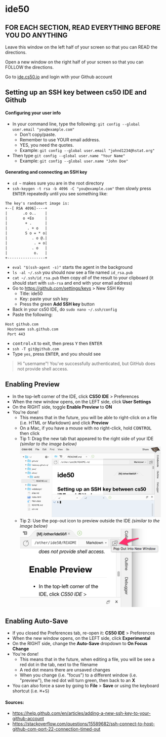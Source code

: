 # ide50

## FOR EACH SECTION, READ EVERYTHING BEFORE YOU DO ANYTHING

Leave this window on the left half of your screen so that you can READ the directions.  

Open a new window on the right half of your screen so that you can FOLLOW the directions.

Go to [ide.cs50.io](https://ide.cs50.io/) and login with your Github account

## Setting up an SSH key between cs50 IDE and Github

#### Configuring your user info

* In your command line, type the following: `git config --global user.email "you@example.com"`
  * Don't copy/paste.
  * Remember to use YOUR email address.
  * YES, you need the quotes.
  * Example: `git config --global user.email "johnd1234@hstat.org"`
* Then type `git config --global user.name "Your Name"`
  * Example: `git config --global user.name "John Doe"`

#### Generating and connecting an SSH key
* `cd ~` makes sure you are in the root directory
* `ssh-keygen -t rsa -b 4096 -C "you@example.com"` then slowly press <kbd>ENTER</kbd> repeatedly until you see something like:
```
The key's randomart image is:
+--[ RSA 4096]----+
|       .o o..    |
|       o +Eo     |
|        + .      |
|         . + o   |
|        S o = * o|
|           . o @.|
|            . = o|
|           . o   |
|            o.   |
+-----------------+
```
* `eval "$(ssh-agent -s)"` starts the agent in the background
* `ls -al ~/.ssh` you should now see a file named `id_rsa.pub`
* `cat ~/.ssh/id_rsa.pub` then copy _all_ of the result to your clipboard (it should start with `ssh-rsa` and end with your email address)
* Go to https://github.com/settings/keys > New SSH Key
  * Title: ide50
  * Key: paste your ssh key
  * Press the green **Add SSH key** button
* Back in your cs50 IDE, do `sudo nano ~/.ssh/config`
* Paste the following:
```
Host github.com
 Hostname ssh.github.com
 Port 443
```
* <kbd>control</kbd>+<kbd>X</kbd> to exit, then press <kbd>Y</kbd> then <kbd>ENTER</kbd>
* `ssh -T git@github.com`
* Type `yes`, press <kbd>ENTER</kbd>, and you should see
> Hi "username"! You've successfully authenticated, but GitHub does not provide shell access.

## Enabling Preview
* In the top-left corner of the IDE, click **CS50 IDE** > Preferences
* When the new window opens, on the LEFT side, click **User Settings**
* On the RIGHT side, toggle **Enable Preview** to **ON**
* You're done!
  * This means that in the future, you will be able to right-click on a file (i.e. HTML or Markdown) and click **Preview**
  * On a Mac, if you have a mouse with no right-click, hold <kbd>CONTROL</kbd> then click
  * Tip 1: Drag the new tab that appeared to the right side of your IDE _(similar to the image below)_
![](preview-in.png)
  * Tip 2: Use the pop-out icon to preview outside the IDE _(similar to the image below)_
![](preview-out.png)

## Enabling Auto-Save
* If you closed the Preferences tab, re-open it: **CS50 IDE** > Preferences
* When the new window opens, on the LEFT side, click **Experimental**
* On the RIGHT side, change the **Auto-Save** dropdown to **On Focus Change**
* You're done!
  * This means that in the future, when editing a file, you will be see a red dot in the tab, next to the filename
  * A red dot means there are unsaved changes
  * When you change (i.e. "focus") to a different window (i.e. "preview"), the red dot will turn green, then back to an **X**
* You can also force a save by going to **File** > **Save** or using the keyboard shortcut (i.e. <kbd>⌘</kbd>+<kbd>S</kbd>)

#### Sources:
* https://help.github.com/en/articles/adding-a-new-ssh-key-to-your-github-account
* https://stackoverflow.com/questions/15589682/ssh-connect-to-host-github-com-port-22-connection-timed-out
